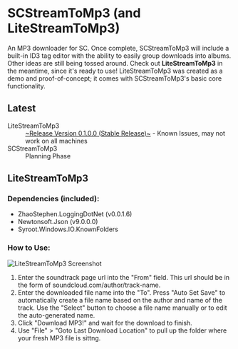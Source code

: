 # SCStreamToMp3 (and LiteStreamToMp3)
An MP3 downloader for SC. Once complete, SCStreamToMp3 will include a built-in ID3 tag editor with the ability to easily group downloads into albums. Other ideas are still being tossed around. Check out **LiteStreamToMp3** in the meantime, since it's ready to use! LiteStreamToMp3 was created as a demo and proof-of-concept; it comes with SCStreamToMp3's basic core functionality.

## Latest
<dl>

<dt>LiteStreamToMp3</dt>
<dd><a href="https://mega.nz/#!YF8g1AyT!37EvIDtzVfjvzO6nX-FLEAP1S8esMy6JMv8VXYyn9R8">~Release Version 0.1.0.0 (Stable Release)~</a> - Known Issues, may not work on all machines</dd>

<dt>SCStreamToMp3</dt>
<dd>Planning Phase</dd>

</dl>


## LiteStreamToMp3

### Dependencies (included):
- ZhaoStephen.LoggingDotNet (v0.0.1.6)
- Newtonsoft.Json (v9.0.0.0)
- Syroot.Windows.IO.KnownFolders

### How to Use:
![LiteStreamToMp3 Screenshot](https://i.gyazo.com/0bbcb010e867d4d4beb9a3afff488117.png)

1. Enter the soundtrack page url into the "From" field. This url should be in the form of soundcloud.com/author/track-name.
2. Enter the downloaded file name into the "To". Press "Auto Set Save" to automatically create a file name based on the author and name of the track. Use the "Select" button to choose a file name manually or to edit the auto-generated name. 
3. Click "Download MP3!" and wait for the download to finish.
4. Use "File" > "Goto Last Download Location" to pull up the folder where your fresh MP3 file is sittng.
